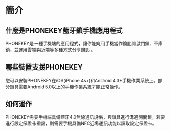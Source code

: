 # 簡介
## 什麼是PHONEKEY藍牙鎖手機應用程式
PHONEKEY是一種手機端的應用程式，讓你能夠用手機當作鑰匙開啟門鎖、車庫鎖，並運用雲端與近端等多種方式分享鑰匙  。
## 哪些裝置支援PHONEKEY
您可以安裝PHONEKEY在iOS(iPhone 4s+)和Android 4.3+手機作業系統上。部分鎖具需要Android 5.0以上的手機作業系統才能正常操作。
## 如何運作
PHONEKEY需要手機端具備藍牙4.0無線通訊規格，與鎖具進行溝通開關鎖。若要進行設定保證卡重設，則需要手機具備NFC近場通訊功能以讀取設定保證卡。